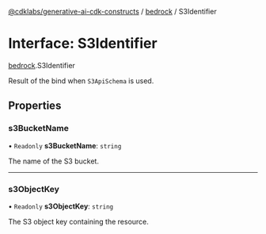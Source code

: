 [@cdklabs/generative-ai-cdk-constructs](/docs/api) / [bedrock](/docs/api/modules/bedrock.md) / S3Identifier

# Interface: S3Identifier

[bedrock](/docs/api/modules/bedrock.md).S3Identifier

Result of the bind when `S3ApiSchema` is used.

## Properties

### s3BucketName

• `Readonly` **s3BucketName**: `string`

The name of the S3 bucket.

___

### s3ObjectKey

• `Readonly` **s3ObjectKey**: `string`

The S3 object key containing the resource.
